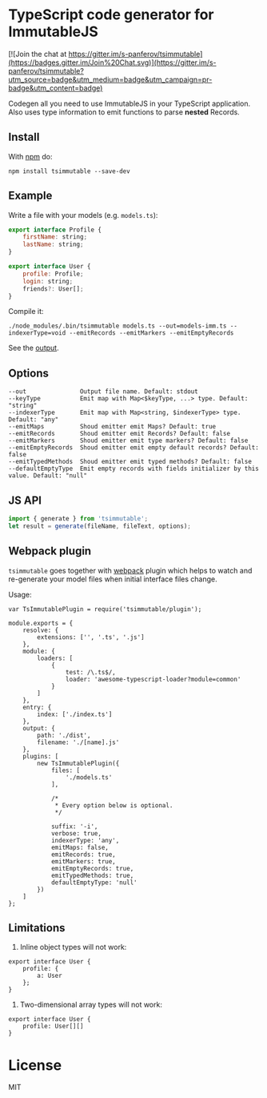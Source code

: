 # TypeScript code generator for ImmutableJS

[![Join the chat at https://gitter.im/s-panferov/tsimmutable](https://badges.gitter.im/Join%20Chat.svg)](https://gitter.im/s-panferov/tsimmutable?utm_source=badge&utm_medium=badge&utm_campaign=pr-badge&utm_content=badge)

Codegen all you need to use ImmutableJS in your TypeScript application. Also
uses type information to emit functions to parse **nested** Records.

## Install

With [npm](https://npmjs.org) do:

```
npm install tsimmutable --save-dev
```

## Example

Write a file with your models (e.g. `models.ts`):

``` js
export interface Profile {
    firstName: string;
    lastName: string;
}

export interface User {
    profile: Profile;
    login: string;
    friends?: User[];
}
```

Compile it:

```
./node_modules/.bin/tsimmutable models.ts --out=models-imm.ts --indexerType=void --emitRecords --emitMarkers --emitEmptyRecords
```

See the [output](https://github.com/s-panferov/tsimmutable/blob/master/test/models-imm.ts).

## Options

```
--out               Output file name. Default: stdout
--keyType           Emit map with Map<$keyType, ...> type. Default: "string"
--indexerType       Emit map with Map<string, $indexerType> type. Default: "any"
--emitMaps          Shoud emitter emit Maps? Default: true
--emitRecords       Shoud emitter emit Records? Default: false
--emitMarkers       Shoud emitter emit type markers? Default: false
--emitEmptyRecords  Shoud emitter emit empty default records? Default: false
--emitTypedMethods  Shoud emitter emit typed methods? Default: false
--defaultEmptyType  Emit empty records with fields initializer by this value. Default: "null"
```

## JS API

```js
import { generate } from 'tsimmutable';
let result = generate(fileName, fileText, options);
```

## Webpack plugin

`tsimmutable` goes together with [webpack](http://webpack.github.io/) plugin which
helps to watch and re-generate your model files when initial interface files change.

Usage:

```
var TsImmutablePlugin = require('tsimmutable/plugin');

module.exports = {
    resolve: {
        extensions: ['', '.ts', '.js']
    },
    module: {
        loaders: [
            {
                test: /\.ts$/,
                loader: 'awesome-typescript-loader?module=common'
            }
        ]
    },
    entry: {
        index: ['./index.ts']
    },
    output: {
        path: './dist',
        filename: './[name].js'
    },
    plugins: [
        new TsImmutablePlugin({
            files: [
                './models.ts'
            ],

            /*
             * Every option below is optional.
             */

            suffix: '-i',
            verbose: true,
            indexerType: 'any',
            emitMaps: false,
            emitRecords: true,
            emitMarkers: true,
            emitEmptyRecords: true,
            emitTypedMethods: true,
            defaultEmptyType: 'null'
        })
    ]
};
```

## Limitations

1. Inline object types will not work:

```
export interface User {
    profile: {
        a: User
    };
}
```

1. Two-dimensional array types will not work:

```
export interface User {
    profile: User[][]
}
```

# License

MIT
